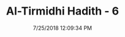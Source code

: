 ---
title        : "Al-Tirmidhi Hadith - 6"
date         : 7/25/2018 12:09:34 PM
draft        : false
type         : "hadith"
layout       : "hadith"
BookCode     : "TIR"
HadithNumber : "6"
tags  :  ["Uthman ibn Affan"]
---